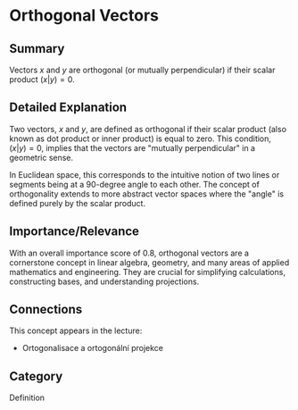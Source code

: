 # Orthogonal Vectors

## Summary
Vectors $x$ and $y$ are orthogonal (or mutually perpendicular) if their scalar product $(x | y) = 0$.

## Detailed Explanation
Two vectors, $x$ and $y$, are defined as orthogonal if their scalar product (also known as dot product or inner product) is equal to zero. This condition, $(x | y) = 0$, implies that the vectors are "mutually perpendicular" in a geometric sense.

In Euclidean space, this corresponds to the intuitive notion of two lines or segments being at a 90-degree angle to each other. The concept of orthogonality extends to more abstract vector spaces where the "angle" is defined purely by the scalar product.

## Importance/Relevance
With an overall importance score of 0.8, orthogonal vectors are a cornerstone concept in linear algebra, geometry, and many areas of applied mathematics and engineering. They are crucial for simplifying calculations, constructing bases, and understanding projections.

## Connections
This concept appears in the lecture:
*   Ortogonalisace a ortogonální projekce

## Category
Definition